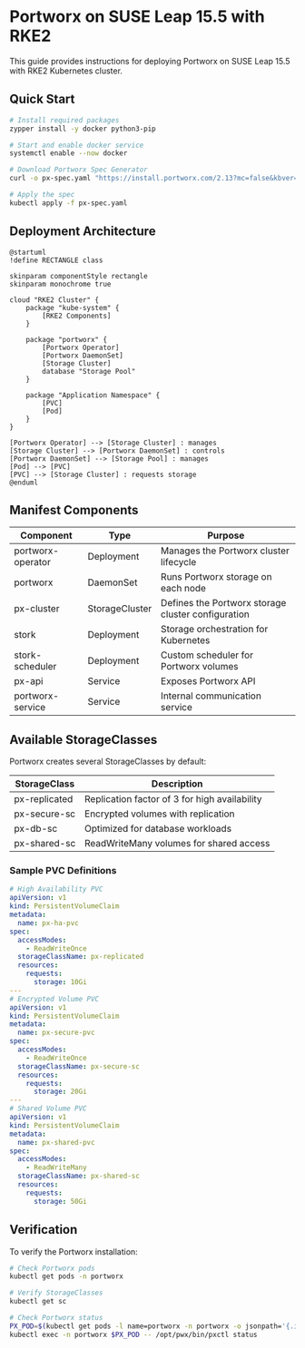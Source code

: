 # Portworx on SUSE Leap 15.5 with RKE2

This guide provides instructions for deploying Portworx on SUSE Leap 15.5 with RKE2 Kubernetes cluster.

## Quick Start

```bash
# Install required packages
zypper install -y docker python3-pip

# Start and enable docker service
systemctl enable --now docker

# Download Portworx Spec Generator
curl -o px-spec.yaml "https://install.portworx.com/2.13?mc=false&kbver=v1.28.2&b=true&c=px-cluster-1&stork=true&csi=true&pxOperator=true&ns=portworx&osft=true&type=oci&ociPassphrase=&ociUsername=&ociSecret=&ociSecretNamespace=&ociEndpoint=&st=k8s&promop=true"

# Apply the spec
kubectl apply -f px-spec.yaml
```

## Deployment Architecture

```plantuml
@startuml
!define RECTANGLE class

skinparam componentStyle rectangle
skinparam monochrome true

cloud "RKE2 Cluster" {
    package "kube-system" {
        [RKE2 Components]
    }
    
    package "portworx" {
        [Portworx Operator]
        [Portworx DaemonSet]
        [Storage Cluster]
        database "Storage Pool"
    }
    
    package "Application Namespace" {
        [PVC]
        [Pod]
    }
}

[Portworx Operator] --> [Storage Cluster] : manages
[Storage Cluster] --> [Portworx DaemonSet] : controls
[Portworx DaemonSet] --> [Storage Pool] : manages
[Pod] --> [PVC]
[PVC] --> [Storage Cluster] : requests storage
@enduml
```

## Manifest Components

| Component | Type | Purpose |
|-----------|------|---------|
| portworx-operator | Deployment | Manages the Portworx cluster lifecycle |
| portworx | DaemonSet | Runs Portworx storage on each node |
| px-cluster | StorageCluster | Defines the Portworx storage cluster configuration |
| stork | Deployment | Storage orchestration for Kubernetes |
| stork-scheduler | Deployment | Custom scheduler for Portworx volumes |
| px-api | Service | Exposes Portworx API |
| portworx-service | Service | Internal communication service |

## Available StorageClasses

Portworx creates several StorageClasses by default:

| StorageClass | Description |
|--------------|-------------|
| px-replicated | Replication factor of 3 for high availability |
| px-secure-sc | Encrypted volumes with replication |
| px-db-sc | Optimized for database workloads |
| px-shared-sc | ReadWriteMany volumes for shared access |

### Sample PVC Definitions

```yaml
# High Availability PVC
apiVersion: v1
kind: PersistentVolumeClaim
metadata:
  name: px-ha-pvc
spec:
  accessModes:
    - ReadWriteOnce
  storageClassName: px-replicated
  resources:
    requests:
      storage: 10Gi
---
# Encrypted Volume PVC
apiVersion: v1
kind: PersistentVolumeClaim
metadata:
  name: px-secure-pvc
spec:
  accessModes:
    - ReadWriteOnce
  storageClassName: px-secure-sc
  resources:
    requests:
      storage: 20Gi
---
# Shared Volume PVC
apiVersion: v1
kind: PersistentVolumeClaim
metadata:
  name: px-shared-pvc
spec:
  accessModes:
    - ReadWriteMany
  storageClassName: px-shared-sc
  resources:
    requests:
      storage: 50Gi
```

## Verification

To verify the Portworx installation:

```bash
# Check Portworx pods
kubectl get pods -n portworx

# Verify StorageClasses
kubectl get sc

# Check Portworx status
PX_POD=$(kubectl get pods -l name=portworx -n portworx -o jsonpath='{.items[0].metadata.name}')
kubectl exec -n portworx $PX_POD -- /opt/pwx/bin/pxctl status